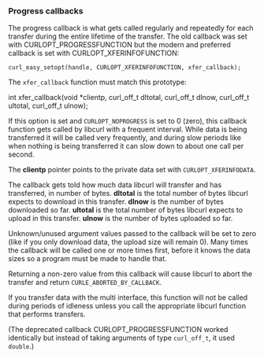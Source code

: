 ### Progress callbacks

The progress callback is what gets called regularly and repeatedly for each
transfer during the entire lifetime of the transfer. The old callback was set
with CURLOPT_PROGRESSFUNCTION but the modern and preferred callback is set
with CURLOPT_XFERINFOFUNCTION:

    curl_easy_setopt(handle, CURLOPT_XFERINFOFUNCTION, xfer_callback);

The `xfer_callback` function must match this prototype:

   int xfer_callback(void *clientp, curl_off_t dltotal, curl_off_t dlnow,
                     curl_off_t ultotal, curl_off_t ulnow);

If this option is set and `CURLOPT_NOPROGRESS` is set to 0 (zero), this
callback function gets called by libcurl with a frequent interval. While data
is being transferred it will be called very frequently, and during slow
periods like when nothing is being transferred it can slow down to about one
call per second.

The **clientp** pointer points to the private data set with
`CURLOPT_XFERINFODATA`.

The callback gets told how much data libcurl will transfer and has
transferred, in number of bytes. **dltotal** is the total number of bytes
libcurl expects to download in this transfer. **dlnow** is the number of bytes
downloaded so far. **ultotal** is the total number of bytes libcurl expects to
upload in this transfer. **ulnow** is the number of bytes uploaded so far.

Unknown/unused argument values passed to the callback will be set to zero
(like if you only download data, the upload size will remain 0). Many times
the callback will be called one or more times first, before it knows the data
sizes so a program must be made to handle that.

Returning a non-zero value from this callback will cause libcurl to abort the
transfer and return `CURLE_ABORTED_BY_CALLBACK`.

If you transfer data with the multi interface, this function will not be
called during periods of idleness unless you call the appropriate libcurl
function that performs transfers.

(The deprecated callback CURLOPT_PROGRESSFUNCTION worked identically but
instead of taking arguments of type `curl_off_t`, it used `double`.)

